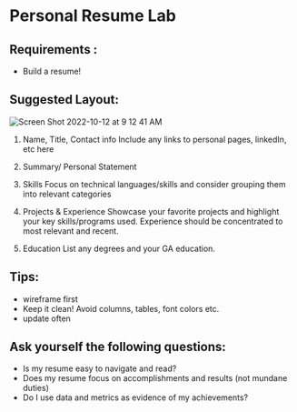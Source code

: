 # Personal Resume Lab

## Requirements :
- Build a resume!

## Suggested Layout:
![Screen Shot 2022-10-12 at 9 12 41 AM](https://user-images.githubusercontent.com/100215009/195351985-8af3e4be-9c5f-4193-9ad6-b5c5cb62e913.png)

1. Name, Title, Contact info
Include any links to personal pages, linkedIn, etc here 

2. Summary/ Personal Statement 

3. Skills 
Focus on technical languages/skills and consider grouping them into relevant categories 

4. Projects & Experience 
Showcase your favorite projects and highlight your key skills/programs used. Experience should be concentrated to most relevant and recent. 

6. Education 
List any degrees and your GA education.

## Tips:
- wireframe first
- Keep it clean! Avoid columns, tables, font colors etc. 
- update often

## Ask yourself the following questions:
- Is my resume easy to navigate and read?
- Does my resume focus on accomplishments and results (not mundane duties)
- Do I use data and metrics as evidence of my achievements?
